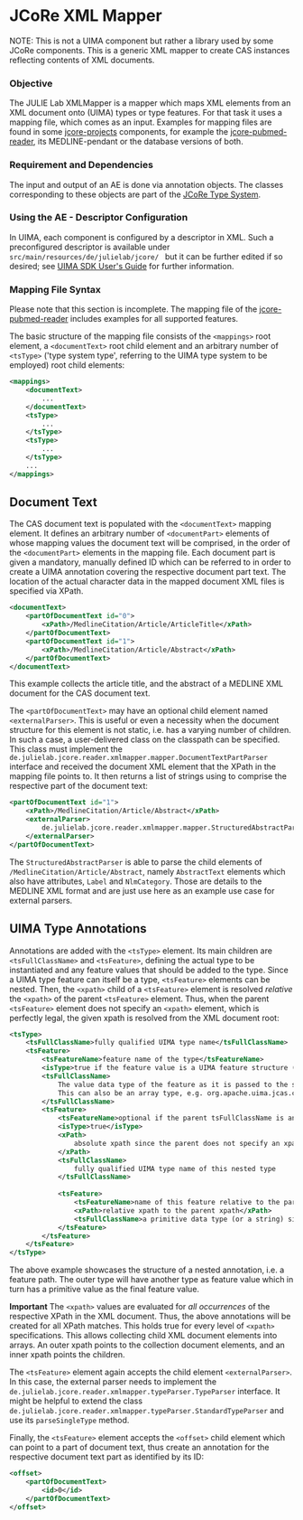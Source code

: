 # JCoRe XML Mapper
NOTE: This is not a UIMA component but rather a library used by some JCoRe components.
This is a generic XML mapper to create CAS instances reflecting contents of XML documents.

### Objective
The JULIE Lab XMLMapper is a mapper which maps XML elements from an XML document onto (UIMA) types or type features. For that task it uses a mapping file, which comes as an input.
Examples for mapping files are found in some [jcore-projects](https://github.com/JULIELab/jcore-projects) components,
for example the [jcore-pubmed-reader](https://github.com/JULIELab/jcore-projects/tree/master/jcore-pubmed-reader), its
MEDLINE-pendant or the database versions of both. 

### Requirement and Dependencies
The input and output of an AE is done via annotation objects. The classes corresponding to these objects are part of the [JCoRe Type System](https://github.com/JULIELab/jcore-base/tree/master/jcore-types).

### Using the AE - Descriptor Configuration
In UIMA, each component is configured by a descriptor in XML. Such a preconfigured descriptor is available under `src/main/resources/de/julielab/jcore/ ` but it can be further edited if so desired; see [UIMA SDK User's Guide](https://uima.apache.org/downloads/releaseDocs/2.1.0-incubating/docs/html/tools/tools.html#ugr.tools.cde) for further information.

### Mapping File Syntax
Please note that this section is incomplete. The mapping file of the [jcore-pubmed-reader](https://github.com/JULIELab/jcore-projects/tree/master/jcore-pubmed-reader) includes examples for all supported features.

The basic structure of the mapping file consists of the `<mappings>` root element, a `<documentText>` root child element and an arbitrary number of `<tsType>` ('type system type', referring to the UIMA type system to be employed) root child elements:

```xml
<mappings>
    <documentText>
        ...
    </documentText>
    <tsType>
        ...        
    </tsType>
    <tsType>
        ...
    </tsType>
    ...
</mappings>
```

## Document Text
The CAS document text is populated with the `<documentText>` mapping element. It defines an arbitrary number of `<documentPart>` elements of whose mapping values the document text will be comprised, in the order of the `<documentPart>` elements in the mapping file. Each document part is given a mandatory, manually defined ID which can be referred to in order to create a UIMA annotation covering the respective document part text. The location of the actual character data in the mapped document XML files is specified via XPath.

```xml
<documentText>
	<partOfDocumentText id="0">
		<xPath>/MedlineCitation/Article/ArticleTitle</xPath>
	</partOfDocumentText>
	<partOfDocumentText id="1">
		<xPath>/MedlineCitation/Article/Abstract</xPath>
	</partOfDocumentText>
</documentText>
```

This example collects the article title, and the abstract of a MEDLINE XML document for the CAS document text.

The `<partOfDocumentText>` may have an optional child element named `<externalParser>`. This is useful or even a necessity when the document structure for this element is not static, i.e. has a varying number of children. In such a case, a user-delivered class on the classpath can be specified. This class must implement the `de.julielab.jcore.reader.xmlmapper.mapper.DocumentTextPartParser` interface and received the document XML element that the XPath in the mapping file points to. It then returns a list of strings using to comprise the respective part of the document text:

```xml
<partOfDocumentText id="1">
	<xPath>/MedlineCitation/Article/Abstract</xPath>
	<externalParser>
		de.julielab.jcore.reader.xmlmapper.mapper.StructuredAbstractParser
	</externalParser>
</partOfDocumentText>
```

The `StructuredAbstractParser` is able to parse the child elements of `/MedlineCitation/Article/Abstract`, namely `AbstractText` elements which also have attributes, `Label` and `NlmCategory`. Those are details to the MEDLINE XML format and are just use here as an example use case for external parsers.

## UIMA Type Annotations

Annotations are added with the `<tsType>` element. Its main children are `<tsFullClassName>` and `<tsFeature>`, defining the actual type to be instantiated and any feature values that should be added to the type. Since a UIMA type feature can itself be a type, `<tsFeature>` elements can be nested. Then, the `<xpath>` child of a `<tsFeature>` element is resolved *relative* the `<xpath>` of the parent `<tsFeature>` element. Thus, when the parent `<tsFeature>` element does not specify an `<xpath>` element, which is perfectly legal, the given xpath is resolved from the XML document root:

```xml
<tsType>
    <tsFullClassName>fully qualified UIMA type name</tsFullClassName>
    <tsFeature>
        <tsFeatureName>feature name of the type</tsFeatureName>
        <isType>true if the feature value is a UIMA feature structure (annotation) itself</isType>
        <tsFullClassName>
            The value data type of the feature as it is passed to the setter for this feature in Java code.
            This can also be an array type, e.g. org.apache.uima.jcas.cas.FSArray.
        </tsFullClassName>
        <tsFeature>
            <tsFeatureName>optional if the parent tsFullClassName is an array type</tsFeatureName>
            <isType>true</isType>
            <xPath>
                absolute xpath since the parent does not specify an xpath
            </xPath>
            <tsFullClassName>
                fully qualified UIMA type name of this nested type
            </tsFullClassName>
    
            <tsFeature>
                <tsFeatureName>name of this feature relative to the parent fsFullClassName type</tsFeatureName>
                <xPath>relative xpath to the parent xpath</xPath>
                <tsFullClassName>a primitive data type (or a string) since this is not a UIMA type itself (missing isType element).</tsFullClassName>
            </tsFeature>
        </tsFeature>
    </tsFeature>
</tsType>
```
The above example showcases the structure of a nested annotation, i.e. a feature path. The outer type will have another type as feature value which in turn has a primitive value as the final feature value.

**Important** The `<xpath>` values are evaluated for *all occurrences* of the respective XPath in the XML document. Thus, the above annotations will be created for all XPath matches. This holds true for every level of `<xpath>` specifications. This allows collecting child XML document elements into arrays. An outer xpath points to the collection document elements, and an inner xpath points the children.

The `<tsFeature>` element again accepts the child element `<externalParser>`. In this case, the external parser needs to implement the `de.julielab.jcore.reader.xmlmapper.typeParser.TypeParser` interface. It might be helpful to extend the class `de.julielab.jcore.reader.xmlmapper.typeParser.StandardTypeParser` and use its `parseSingleType` method.

Finally, the `<tsFeature>` element accepts the `<offset>` child element which can point to a part of document text, thus create an annotation for the respective document text part as identified by its ID:

```xml
<offset>
    <partOfDocumentText>
        <id>0</id>
    </partOfDocumentText>
</offset>
```

